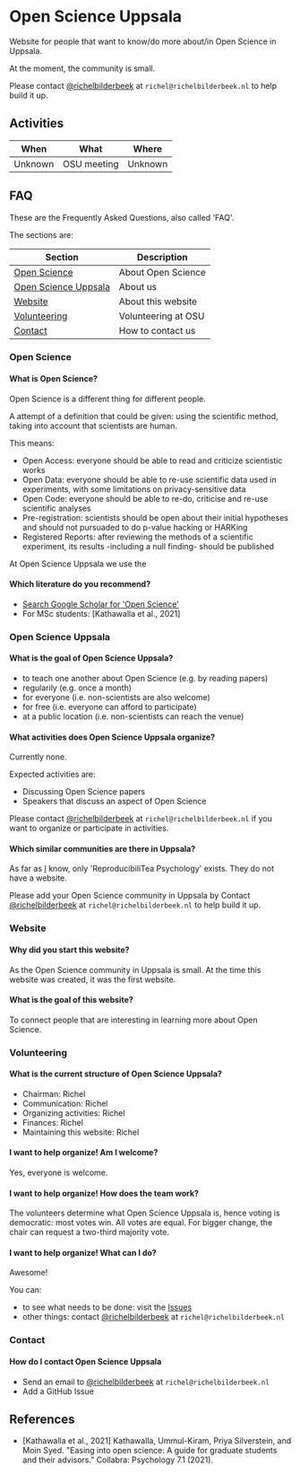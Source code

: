 # Open Science Uppsala

Website for people that want to know/do more about/in Open Science in Uppsala.

At the moment, the community is small. 

Please contact [@richelbilderbeek](https://github.com/richelbilderbeek)
at `richel@richelbilderbeek.nl` to help build it up.

## Activities

When   |What       |Where
-------|-----------|------------
Unknown|OSU meeting|Unknown

## FAQ

These are the Frequently Asked Questions, also called 'FAQ'.

The sections are:

Section                                      |Description
---------------------------------------------|-------------------
[Open Science](#open-science)                |About Open Science
[Open Science Uppsala](#open-science-uppsala)|About us
[Website](#website)                          |About this website
[Volunteering](#volunteering)                |Volunteering at OSU
[Contact](#contact)                          |How to contact us

### Open Science

#### What is Open Science?

Open Science is a different thing for different people.

A attempt of a definition that could be given: 
using the scientific method, taking into account that scientists are human.

This means:

 * Open Access: everyone should be able to read and criticize scientistic works
 * Open Data: everyone should be able to re-use scientific data used in
   experiments, with some limitations on privacy-sensitive data
 * Open Code: everyone should be able to re-do, criticise and re-use scientific analyses
 * Pre-registration: scientists should be open about their initial hypotheses
   and should not pursuaded to do p-value hacking or HARKing
 * Registered Reports: after reviewing the methods of a scientific experiment,
   its results -including a null finding- should be published

At Open Science Uppsala we use the 

#### Which literature do you recommend?

 * [Search Google Scholar for 'Open Science'](https://scholar.google.com/scholar?hl=sv&as_sdt=0%2C5&q=open+science&btnG=)
 * For MSc students: [Kathawalla et al., 2021]

### Open Science Uppsala

#### What is the goal of Open Science Uppsala?

 * to teach one another about Open Science (e.g. by reading papers)
 * regularily (e.g. once a month)
 * for everyone (i.e. non-scientists are also welcome)
 * for free (i.e. everyone can afford to participate)
 * at a public location (i.e. non-scientists can reach the venue)

#### What activities does Open Science Uppsala organize?

Currently none. 

Expected activities are:

 * Discussing Open Science papers
 * Speakers that discuss an aspect of Open Science

Please contact [@richelbilderbeek](https://github.com/richelbilderbeek)
at `richel@richelbilderbeek.nl` 
if you want to organize or participate in activities.

#### Which similar communities are there in Uppsala?

As far as [I](https://github.com/richelbilderbeek) know,
only 'ReproducibiliTea Psychology' exists.
They do not have a website.

Please add your Open Science community in Uppsala by 
Contact [@richelbilderbeek](https://github.com/richelbilderbeek)
at `richel@richelbilderbeek.nl` 
to help build it up.

### Website

#### Why did you start this website?

As the Open Science community in Uppsala is small.
At the time this website was created, it was the first website.

#### What is the goal of this website?

To connect people that are interesting in learning more about Open Science.

### Volunteering

#### What is the current structure of Open Science Uppsala?

 * Chairman: Richel
 * Communication: Richel
 * Organizing activities: Richel
 * Finances: Richel
 * Maintaining this website: Richel

#### I want to help organize! Am I welcome?

Yes, everyone is welcome.

#### I want to help organize! How does the team work?

The volunteers determine what Open Science Uppsala is,
hence voting is democratic:
most votes win.
All votes are equal.
For bigger change, the chair can request a two-third majority vote.

#### I want to help organize! What can I do?

Awesome!

You can:

 * to see what needs to be done: 
   visit the [Issues](https://github.com/richelbilderbeek/open_science_uppsala/issues) 
 * other things: contact [@richelbilderbeek](https://github.com/richelbilderbeek)
   at `richel@richelbilderbeek.nl` 


### Contact

#### How do I contact Open Science Uppsala

 * Send an email to [@richelbilderbeek](https://github.com/richelbilderbeek) at `richel@richelbilderbeek.nl`
 * Add a GitHub Issue

## References

 * [Kathawalla et al., 2021] Kathawalla, Ummul-Kiram, Priya Silverstein, and Moin Syed. "Easing into open science: A guide for graduate students and their advisors." Collabra: Psychology 7.1 (2021).
